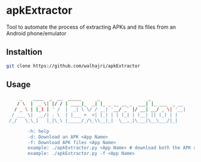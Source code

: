 # apkExtractor
Tool to automate the process of extracting APKs and its files from an Android phone/emulator

## Instaltion 

```bash
git clone https://github.com/walhajri/apkExtractor
```

## Usage
```bash
     _    ____  _  __  _____      _                  _             
    / \  |  _ \| |/ / | ____|_  _| |_ _ __ __ _  ___| |_ ___  _ __ 
   / _ \ | |_) | ' /  |  _| \ \/ / __| '__/ _` |/ __| __/ _ \| '__|
  / ___ \|  __/| . \  | |___ >  <| |_| | | (_| | (__| || (_) | |   
 /_/   \_\_|   |_|\_\ |_____/_/\_\\__|_|  \__,_|\___|\__\___/|_|                                                           

        -h: help
        -d: Download an APK <App Name>
        -f: Download APK files <App Name>
        example: ./apkExtractor.py <App Name> # download both the APK and it files
        example: ./apkExtractor.py -f <App Name>
```
